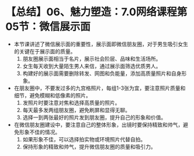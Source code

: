 # 【总结】06、魅力塑造：7.0网络课程第05节：微信展示面

-   本节课讲述了微信展示面的重要性，展示面即微信朋友圈，对于男生吸引女生的关键在于展示面的质量。
    1.  朋友圈展示面相当于名片，展示社会阶层、品味和生活场所。
    2.  女生每天收到大量陌生男人来信，通过展示面筛选优质男人。
    3.  构建好的展示面需要删除转发、网图和负能量，添加高质量照片和自身形象。
-   在朋友圈中，不要发过多的九宫格照片，每组1-3张为宜，要注意照片质量和细节，避免模糊和低像素的照片。
    1.  发照片时要注意对焦和选择高质量的照片。
    2.  每天最多发两组朋友圈，避免刷屏和显得无聊。
    3.  选择一到两张最好的照片发到朋友圈，提升自己的形象和价值。
-   在微信朋友圈建设中，要注意自己的整体形象，出镜时要保持精致和帅气，避免形象不佳的情况。
    1.  如果形象不佳，可以选择拍实物或环境照片代替自拍。
    2.  保持形象的精致和帅气，提升微信朋友圈的质量和吸引力。